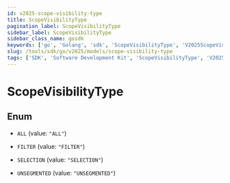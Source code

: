 ```yaml
---
id: v2025-scope-visibility-type
title: ScopeVisibilityType
pagination_label: ScopeVisibilityType
sidebar_label: ScopeVisibilityType
sidebar_class_name: gosdk
keywords: ['go', 'Golang', 'sdk', 'ScopeVisibilityType', 'V2025ScopeVisibilityType'] 
slug: /tools/sdk/go/v2025/models/scope-visibility-type
tags: ['SDK', 'Software Development Kit', 'ScopeVisibilityType', 'V2025ScopeVisibilityType']
---
```


# ScopeVisibilityType

## Enum


* `ALL` (value: `"ALL"`)

* `FILTER` (value: `"FILTER"`)

* `SELECTION` (value: `"SELECTION"`)

* `UNSEGMENTED` (value: `"UNSEGMENTED"`)


